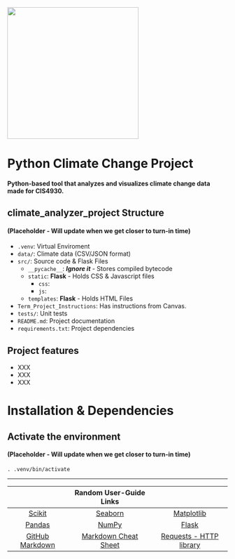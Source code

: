 <img src="https://i.imgur.com/AqlOpg6.png" width="300" height="">

# Python Climate Change Project

#### Python-based tool that analyzes and visualizes climate change data made for CIS4930.


## climate_analyzer_project Structure 
#### (Placeholder - Will update when we get closer to turn-in time)
* `.venv`: Virtual Enviroment
* `data/`: Climate data (CSV/JSON format)
* `src/`: Source code & Flask Files
    * `__pycache__`: ***Ignore it*** - Stores compiled bytecode
    * `static`: **Flask** - Holds CSS & Javascript files
        * `css`: 
        * `js`:
    * `templates`: **Flask** - Holds HTML Files
* `Term_Project_Instructions`: Has instructions from Canvas.
* `tests/`: Unit tests
* `README.md`: Project documentation
* `requirements.txt`: Project dependencies

## Project features
- XXX
- XXX
- XXX


# Installation & Dependencies

## Activate the environment
#### (Placeholder - Will update when we get closer to turn-in time)
```
. .venv/bin/activate
```

---
|             |    Random User-Guide Links         |               |
|    :----:   |    :----:   |    :----:     |
|[Scikit](https://scikit-learn.org/stable/install.html)|[Seaborn](https://seaborn.pydata.org/tutorial.html)| [Matplotlib](https://matplotlib.org/stable/users/index.html)|
|[Pandas](https://pandas.pydata.org/docs/user_guide/index.html)|[NumPy](https://numpy.org/doc/stable/)|[Flask](https://flask.palletsprojects.com/en/stable/)|
|[GitHub Markdown](https://docs.github.com/en/get-started/writing-on-github/getting-started-with-writing-and-formatting-on-github/basic-writing-and-formatting-syntax)|[Markdown Cheat Sheet](https://www.markdownguide.org/basic-syntax/)| [Requests - HTTP library](https://requests.readthedocs.io/en/latest/)